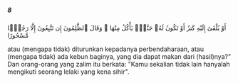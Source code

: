 ##### 8

<span class="ayah">أَوْ يُلْقَىٰٓ إِلَيْهِ كَنزٌ أَوْ تَكُونُ لَهُۥ جَنَّةٌۭ يَأْكُلُ مِنْهَا ۚ وَقَالَ ٱلظَّٰلِمُونَ إِن تَتَّبِعُونَ إِلَّا رَجُلًۭا مَّسْحُورًا</span>

<span class="ayah_translation">atau (mengapa tidak) diturunkan kepadanya perbendaharaan, atau (mengapa tidak) ada kebun baginya, yang dia dapat makan dari (hasil)nya?" Dan orang-orang yang zalim itu berkata: "Kamu sekalian tidak lain hanyalah mengikuti seorang lelaki yang kena sihir".</span>
